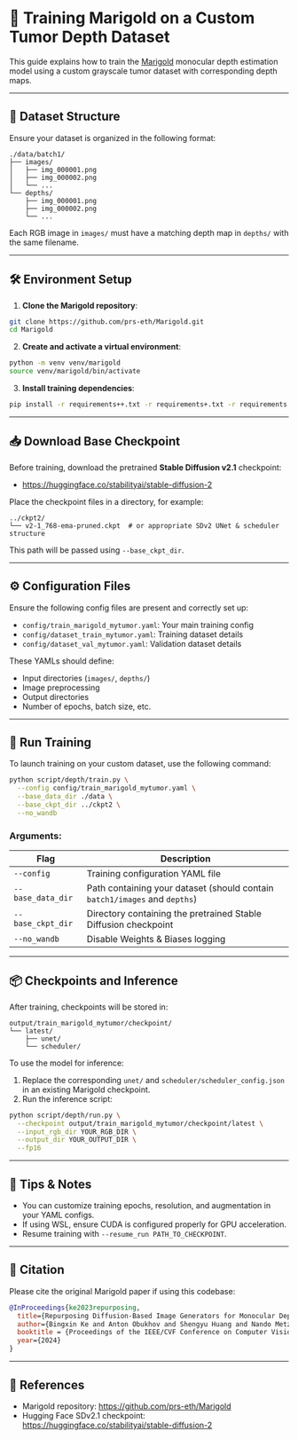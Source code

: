 # 🧪 Training Marigold on a Custom Tumor Depth Dataset

This guide explains how to train the [Marigold](https://github.com/prs-eth/Marigold) monocular depth estimation model using a custom grayscale tumor dataset with corresponding depth maps.

---

## 📁 Dataset Structure

Ensure your dataset is organized in the following format:

```
./data/batch1/
├── images/
│   ├── img_000001.png
│   ├── img_000002.png
│   └── ...
└── depths/
    ├── img_000001.png
    ├── img_000002.png
    └── ...
```

Each RGB image in `images/` must have a matching depth map in `depths/` with the same filename.

---

## 🛠️ Environment Setup

1. **Clone the Marigold repository**:

```bash
git clone https://github.com/prs-eth/Marigold.git
cd Marigold
```

2. **Create and activate a virtual environment**:

```bash
python -m venv venv/marigold
source venv/marigold/bin/activate
```

3. **Install training dependencies**:

```bash
pip install -r requirements++.txt -r requirements+.txt -r requirements.txt
```

---

## 📥 Download Base Checkpoint

Before training, download the pretrained **Stable Diffusion v2.1** checkpoint:

- https://huggingface.co/stabilityai/stable-diffusion-2

Place the checkpoint files in a directory, for example:

```
../ckpt2/
└── v2-1_768-ema-pruned.ckpt  # or appropriate SDv2 UNet & scheduler structure
```

This path will be passed using `--base_ckpt_dir`.

---

## ⚙️ Configuration Files

Ensure the following config files are present and correctly set up:

- `config/train_marigold_mytumor.yaml`: Your main training config
- `config/dataset_train_mytumor.yaml`: Training dataset details
- `config/dataset_val_mytumor.yaml`: Validation dataset details

These YAMLs should define:
- Input directories (`images/`, `depths/`)
- Image preprocessing
- Output directories
- Number of epochs, batch size, etc.

---

## 🚀 Run Training

To launch training on your custom dataset, use the following command:

```bash
python script/depth/train.py \
  --config config/train_marigold_mytumor.yaml \
  --base_data_dir ./data \
  --base_ckpt_dir ../ckpt2 \
  --no_wandb
```

### Arguments:

| Flag              | Description                                                                 |
|-------------------|-----------------------------------------------------------------------------|
| `--config`        | Training configuration YAML file                                            |
| `--base_data_dir` | Path containing your dataset (should contain `batch1/images` and `depths`) |
| `--base_ckpt_dir` | Directory containing the pretrained Stable Diffusion checkpoint             |
| `--no_wandb`      | Disable Weights & Biases logging                                            |

---

## 📦 Checkpoints and Inference

After training, checkpoints will be stored in:

```
output/train_marigold_mytumor/checkpoint/
└── latest/
    ├── unet/
    └── scheduler/
```

To use the model for inference:

1. Replace the corresponding `unet/` and `scheduler/scheduler_config.json` in an existing Marigold checkpoint.
2. Run the inference script:

```bash
python script/depth/run.py \
  --checkpoint output/train_marigold_mytumor/checkpoint/latest \
  --input_rgb_dir YOUR_RGB_DIR \
  --output_dir YOUR_OUTPUT_DIR \
  --fp16
```

---

## 🧪 Tips & Notes

- You can customize training epochs, resolution, and augmentation in your YAML configs.
- If using WSL, ensure CUDA is configured properly for GPU acceleration.
- Resume training with `--resume_run PATH_TO_CHECKPOINT`.

---

## 📄 Citation

Please cite the original Marigold paper if using this codebase:

```bibtex
@InProceedings{ke2023repurposing,
  title={Repurposing Diffusion-Based Image Generators for Monocular Depth Estimation},
  author={Bingxin Ke and Anton Obukhov and Shengyu Huang and Nando Metzger and Rodrigo Caye Daudt and Konrad Schindler},
  booktitle = {Proceedings of the IEEE/CVF Conference on Computer Vision and Pattern Recognition (CVPR)},
  year={2024}
}
```

---

## 🔗 References

- Marigold repository: https://github.com/prs-eth/Marigold
- Hugging Face SDv2.1 checkpoint: https://huggingface.co/stabilityai/stable-diffusion-2
